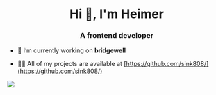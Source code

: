 <h1 align="center">Hi 👋, I'm Heimer</h1>
<h3 align="center">A frontend developer</h3>

- 🔭 I’m currently working on **bridgewell**

- 👨‍💻 All of my projects are available at [https://github.com/sink808/](https://github.com/sink808/)

<p align="left">
   <img src="https://skillicons.dev/icons?i=angular,vue,react,js,ts" />
</p>
